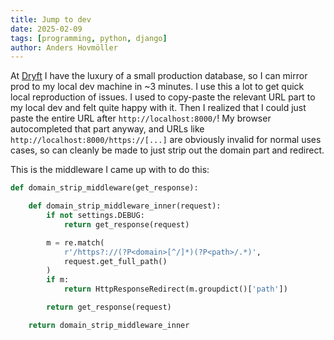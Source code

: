 ```yaml
---
title: Jump to dev
date: 2025-02-09
tags: [programming, python, django]
author: Anders Hovmöller
---
```


At [Dryft](https://dryft.se) I have the luxury of a small production database, so I can mirror prod to my local dev machine in ~3 minutes. I use this a lot to get quick local reproduction of issues. I used to copy-paste the relevant URL part to my local dev and felt quite happy with it. Then I realized that I could just paste the entire URL after `http://localhost:8000/`! My browser autocompleted that part anyway, and URLs like `http://localhost:8000/https://[...]` are obviously invalid for normal uses cases, so can cleanly be made to just strip out the domain part and redirect.   

This is the middleware I came up with to do this:

```py
def domain_strip_middleware(get_response):

    def domain_strip_middleware_inner(request):
        if not settings.DEBUG:
            return get_response(request)

        m = re.match(
            r'/https?://(?P<domain>[^/]*)(?P<path>/.*)', 
            request.get_full_path()
        )
        if m:
            return HttpResponseRedirect(m.groupdict()['path'])

        return get_response(request)

    return domain_strip_middleware_inner
```
